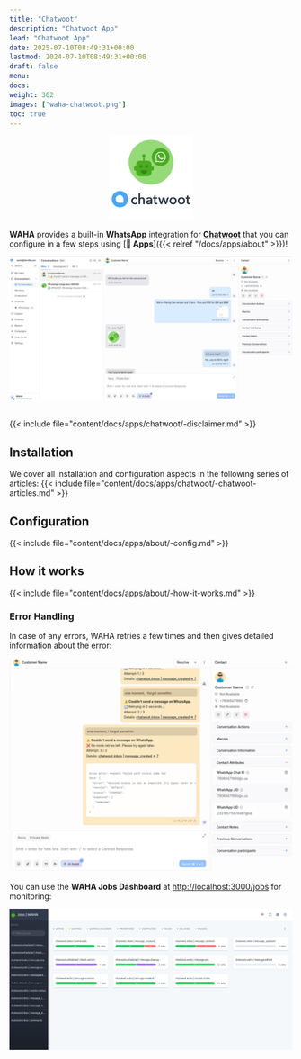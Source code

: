 ```yaml
---
title: "Chatwoot"
description: "Chatwoot App"
lead: "Chatwoot App"
date: 2025-07-10T08:49:31+00:00
lastmod: 2024-07-10T08:49:31+00:00
draft: false
menu:
docs:
weight: 302
images: ["waha-chatwoot.png"]
toc: true
---
```


<p align="center">
  <img src="/images/chatwoot/waha-chatwoot.png" style="width: 150px">
</p>

**WAHA** provides a built-in **WhatsApp** integration for
[**Chatwoot**](https://www.chatwoot.com/) that you can configure in a few steps using
[**🧩 Apps**]({{< relref "/docs/apps/about" >}})!

![Chatwoot Overview](screenshots/overview.png)
<br/><br/>

{{< include file="content/docs/apps/chatwoot/-disclaimer.md" >}}


## Installation
We cover all installation and configuration aspects in the following series of articles:
{{< include file="content/docs/apps/chatwoot/-chatwoot-articles.md" >}}

## Configuration

{{< include file="content/docs/apps/about/-config.md" >}}

## How it works

{{< include file="content/docs/apps/about/-how-it-works.md" >}}

### Error Handling
In case of any errors, WAHA retries a few times and then gives detailed information about the error:

![Error Reports and Retries](screenshots/error-reports-and-retries.png)

You can use the **WAHA Jobs Dashboard** at [http://localhost:3000/jobs](http://localhost:3000/jobs) for monitoring:

![WAHA Jobs Dashboard](screenshots/waha-jobs-dashboard.png)

